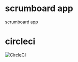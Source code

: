 # scrumboard app
scrumboard app

# circleci
[![CircleCI](https://circleci.com/gh/delitamakanda/kanban-project/tree/master.svg?style=svg)](https://circleci.com/gh/delitamakanda/kanban-project/tree/master)

